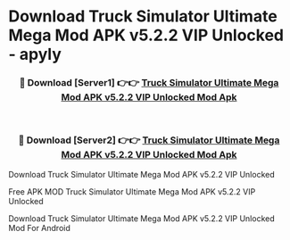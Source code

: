 # Download Truck Simulator Ultimate Mega Mod APK v5.2.2 VIP Unlocked - apyly



<div align="center">
<h3>🔴 Download [Server1] 👉👉 <a href="https://momento.my/?title=Truck_Simulator_Ultimate_Mega_Mod_APK_v5.2.2_VIP_Unlocked">Truck Simulator Ultimate Mega Mod APK v5.2.2 VIP Unlocked Mod Apk</a></h3><br>

<h3>🔴 Download [Server2] 👉👉 <a href="https://momento.my/?title=Truck_Simulator_Ultimate_Mega_Mod_APK_v5.2.2_VIP_Unlocked">Truck Simulator Ultimate Mega Mod APK v5.2.2 VIP Unlocked Mod Apk</a></h3>
</div>



Download Truck Simulator Ultimate Mega Mod APK v5.2.2 VIP Unlocked 

Free APK MOD Truck Simulator Ultimate Mega Mod APK v5.2.2 VIP Unlocked 

Download Truck Simulator Ultimate Mega Mod APK v5.2.2 VIP Unlocked Mod For Android
